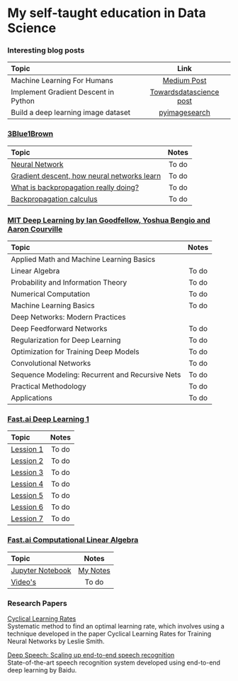 # My self-taught education in Data Science


### Interesting blog posts
Topic | Link
:-- | :--:
Machine Learning For Humans | [Medium Post](https://medium.com/machine-learning-for-humans)
Implement Gradient Descent in Python | [Towardsdatascience post](https://towardsdatascience.com/implement-gradient-descent-in-python-9b93ed7108d1)
Build a deep learning image dataset | [pyimagesearch](https://www.pyimagesearch.com/2018/04/09/how-to-quickly-build-a-deep-learning-image-dataset)

### [3Blue1Brown](https://www.youtube.com/channel/UCYO_jab_esuFRV4b17AJtAw)
Topic | Notes
:-- | :--: 
[Neural Network](https://www.youtube.com/watch?v=aircAruvnKk&t=926s) | To do
[Gradient descent, how neural networks learn](https://www.youtube.com/watch?v=IHZwWFHWa-w&t=62s) | To do
[What is backpropagation really doing?](https://www.youtube.com/watch?v=Ilg3gGewQ5U) | To do
[Backpropagation calculus](https://www.youtube.com/watch?v=tIeHLnjs5U8)| To do

### [MIT Deep Learning by Ian Goodfellow, Yoshua Bengio and Aaron Courville](https://github.com/janishar/mit-deep-learning-book-pdf/tree/master/complete-book-bookmarked-pdf)

Topic | Notes
:-- | :--: 
Applied Math and Machine Learning Basics | 
Linear Algebra | To do 
Probability and Information Theory | To do 
Numerical Computation | To do 
Machine Learning Basics | To do 
Deep Networks: Modern Practices | 
Deep Feedforward Networks | To do 
Regularization for Deep Learning | To do 
Optimization for Training Deep Models | To do 
Convolutional Networks | To do
Sequence Modeling: Recurrent and Recursive Nets | To do 
Practical Methodology | To do 
Applications | To do

### [Fast.ai Deep Learning 1](https://course.fast.ai/start.html)
Topic | Notes
:-- | :--: 
[Lession 1](https://www.youtube.com/watch?v=IPBSB1HLNLo&feature=youtu.be) | To do 
[Lession 2](https://www.youtube.com/watch?v=JNxcznsrRb8&feature=youtu.be) | To do 
[Lession 3](https://www.youtube.com/watch?v=9C06ZPF8Uuc&feature=youtu.be) | To do
[Lession 4](https://www.youtube.com/watch?v=gbceqO8PpBg&feature=youtu.be) | To do
[Lession 5](https://www.youtube.com/watch?v=J99NV9Cr75I&feature=youtu.be) | To do 
[Lession 6](https://www.youtube.com/watch?v=sHcLkfRrgoQ&feature=youtu.be) | To do 
[Lession 7](https://www.youtube.com/watch?v=H3g26EVADgY&feature=youtu.be) | To do


### [Fast.ai Computational Linear Algebra](https://www.fast.ai/2017/07/17/num-lin-alg/)
Topic | Notes
:-- | :--: 
[Jupyter Notebook](https://github.com/fastai/numerical-linear-algebra/blob/master/README.md) | [My Notes](https://github.com/nullbyte91/LearningPath/tree/master/courses/fast.ai/computational_linear_algebra)
[Video's](https://www.youtube.com/playlist?list=PLtmWHNX-gukIc92m1K0P6bIOnZb-mg0hY) | To do 

### Research Papers
[Cyclical Learning Rates](https://arxiv.org/abs/1506.01186)<br>
 Systematic method to find an optimal learning rate, which involves using a technique developed in the paper Cyclical Learning Rates for Training Neural Networks by Leslie Smith.

[
Deep Speech: Scaling up end-to-end speech recognition](https://arxiv.org/abs/1412.5567)</br>
 State-of-the-art speech recognition system developed using end-to-end deep learning by Baidu.


